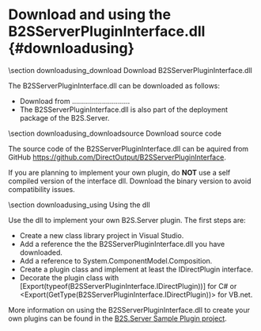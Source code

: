 ﻿Download and using the B2SServerPluginInterface.dll {#downloadusing}
===============================================

\section downloadusing_download Download B2SServerPluginInterface.dll

The B2SServerPluginInterface.dll can be downloaded as follows:

- Download from .............................
- The B2SServerPluginInterface.dll is also part of the deployment package of the B2S.Server.

\section downloadusing_downloadsource Download source code

The source code of the B2SServerPluginInterface.dll can be aquired from GitHub <a href="https://github.com/DirectOutput/B2SServerPluginInterface">https://github.com/DirectOutput/B2SServerPluginInterface</a>.

If you are planning to implement your own plugin, do <b>NOT</b> use a self compiled version of the interface dll. Download the binary version to avoid compatibility issues.

\section downloadusing_using Using the dll

Use the dll to implement your own B2S.Server plugin. The first steps are:

- Create a new class library project in Visual Studio.
- Add a reference the the B2SServerPluginInterface.dll you have downloaded.
- Add a reference to System.ComponentModel.Composition.
- Create a plugin class and implement at least the IDirectPlugin interface.
- Decorate the plugin class with [Export(typeof(B2SServerPluginInterface.IDirectPlugin))] for C# or &lt;Export(GetType(B2SServerPluginInterface.IDirectPlugin))&gt; for VB.net.

More information on using the B2SServerPluginInterface.dll to create your own plugins can be found in the <a href="http://directoutput.github.com/B2SServerSamplePlugin/">B2S.Server Sample Plugin project</a>.



